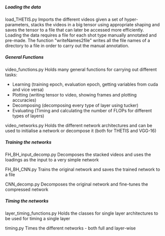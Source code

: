 #####   Loading the data   ##############################################

load_THETIS.py
Imports the different videos given a set of hyper-parameters, stacks the videos in a big tensor using appropriate shaping and saves the tensor to a file that can later be accessed more efficiently. Loading the data requires a file for each shot type manually annotated and pre-made. The function "writeNames2file" writes all the file names of a directory to a file in order to carry out the manual annotation.


#####   General Functions   #############################################

video_functions.py
Holds many general functions for carrying out different tasks:
 - Learning (training epoch, evaluation epoch, getting variables from cuda and vice versa)
 - Plotting (writing tensor to video, showing frames and plotting accuracies)
 - Decomposing (decomposing every type of layer using tucker)
 - Evaluating (Timing and calculating the number of FLOPs for different types of layers)


video_networks.py
Holds the different network architectures and can be used to initialise a network or decompose it (both for THETIS and VGG-16)


#####   Training the networks   #########################################

FH_BH_input_decomp.py
Decomposes the stacked videos and uses the loadings as the input to a very simple network


FH_BH_CNN.py
Trains the original network and saves the trained network to a file


CNN_decomp.py
Decomposes the original network and fine-tunes the compressed network


#####   Timing the networks   ###########################################

layer_timing_functions.py
Holds the classes for single layer architectures to be used for timing a single layer


timing.py
Times the different networks - both full and layer-wise

